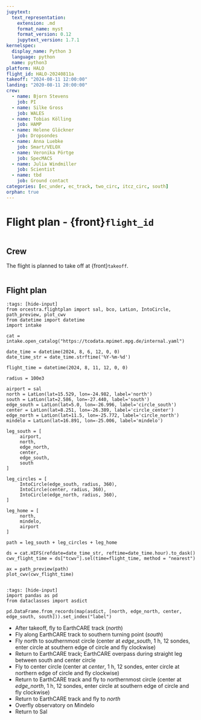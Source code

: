 ```yaml
---
jupytext:
  text_representation:
    extension: .md
    format_name: myst
    format_version: 0.12
    jupytext_version: 1.7.1
kernelspec:
  display_name: Python 3
  language: python
  name: python3
platform: HALO
flight_id: HALO-20240811a
takeoff: "2024-08-11 12:00:00"
landing: "2020-08-11 20:00:00"
crew:
  - name: Bjorn Stevens
    job: PI
  - name: Silke Gross
    job: WALES
  - name: Tobias Kölling
    job: HAMP
  - name: Helene Glöckner
    job: Dropsondes
  - name: Anna Luebke
    job: Smart/VELOX
  - name: Veronika Pörtge 
    job: SpecMACS
  - name: Julia Windmiller
    job: Scientist
  - name: tbd
    job: Ground contact
categories: [ec_under, ec_track, two_circ, itcz_circ, south]
orphan: true
---
```


# Flight plan - {front}`flight_id`

```{badges}
```

## Crew

The flight is planned to take off at {front}`takeoff`.

```{crew}
```

## Flight plan

```{code-cell} python3
:tags: [hide-input]
from orcestra.flightplan import sal, bco, LatLon, IntoCircle, path_preview, plot_cwv
from datetime import datetime
import intake

cat = intake.open_catalog("https://tcodata.mpimet.mpg.de/internal.yaml")

date_time = datetime(2024, 8, 6, 12, 0, 0)
date_time_str = date_time.strftime('%Y-%m-%d')

flight_time = datetime(2024, 8, 11, 12, 0, 0)

radius = 100e3

airport = sal
north = LatLon(lat=15.529, lon=-24.982, label='north')
south = LatLon(lat=2.586, lon=-27.440, label='south')
edge_south = LatLon(lat=5.0, lon=-26.996, label='circle_south')
center = LatLon(lat=8.251, lon=-26.389, label='circle_center')
edge_north = LatLon(lat=11.5, lon=-25.772, label='circle_north')
mindelo = LatLon(lat=16.891, lon=-25.006, label='mindelo')

leg_south = [
     airport,
     north,
     edge_north,
     center,
     edge_south,
     south
]

leg_circles = [
     IntoCircle(edge_south, radius, 360),
     IntoCircle(center, radius, 360),
     IntoCircle(edge_north, radius, 360),
]
    
leg_home = [
     north,
     mindelo,
     airport
]

path = leg_south + leg_circles + leg_home 

ds = cat.HIFS(refdate=date_time_str, reftime=date_time.hour).to_dask()
cwv_flight_time = ds["tcwv"].sel(time=flight_time, method = "nearest")

ax = path_preview(path)
plot_cwv(cwv_flight_time)


```

```{code-cell} python3
:tags: [hide-input]
import pandas as pd
from dataclasses import asdict

pd.DataFrame.from_records(map(asdict, [north, edge_north, center, edge_south, south])).set_index("label")
```
* After takeoff, fly to EarthCARE track (*north*)
* Fly along EarthCARE track to southern turning point (*south*)
* Fly north to southernmost circle (center at *edge_south*, 1 h, 12 sondes, enter circle at southern edge of circle and fly clockwise)
* Return to EarthCARE track; EarthCARE overpass during straight leg between south and center circle 
* Fly to center circle (center at *center*, 1 h, 12 sondes, enter circle at northern edge of circle and fly clockwise)
* Return to EarthCARE track and fly to northernmost circle (center at *edge_north*, 1 h, 12 sondes, enter circle at southern edge of circle and fly clockwise)
* Return to EarthCARE track and fly to *north*
* Overfly observatory on Mindelo
* Return to Sal
